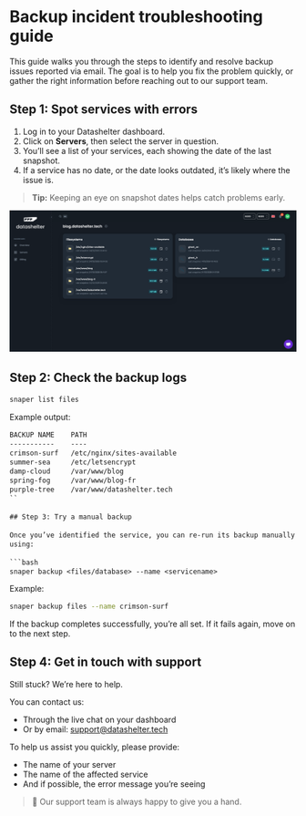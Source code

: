 # Backup incident troubleshooting guide

This guide walks you through the steps to identify and resolve backup issues reported via email. The goal is to help you fix the problem quickly, or gather the right information before reaching out to our support team.

## Step 1: Spot services with errors

1. Log in to your Datashelter dashboard.
2. Click on **Servers**, then select the server in question.
3. You’ll see a list of your services, each showing the date of the last snapshot.
4. If a service has no date, or the date looks outdated, it’s likely where the issue is.

> **Tip:** Keeping an eye on snapshot dates helps catch problems early.

![Services list](../assets/troubleshooting/services_list.png)

## Step 2: Check the backup logs


  ```bash
  snaper list files
  ```

  Example output:

  ```
  BACKUP NAME    PATH
  -----------    ----
  crimson-surf   /etc/nginx/sites-available
  summer-sea     /etc/letsencrypt
  damp-cloud     /var/www/blog
  spring-fog     /var/www/blog-fr
  purple-tree    /var/www/datashelter.tech
  ``

## Step 3: Try a manual backup

Once you’ve identified the service, you can re-run its backup manually using:

```bash
snaper backup <files/database> --name <servicename>
```

Example:

```bash
snaper backup files --name crimson-surf
```

If the backup completes successfully, you’re all set. If it fails again, move on to the next step.

## Step 4: Get in touch with support

Still stuck? We’re here to help.

You can contact us:
- Through the live chat on your dashboard
- Or by email: support@datashelter.tech

To help us assist you quickly, please provide:
- The name of your server
- The name of the affected service
- And if possible, the error message you’re seeing

> 🤝 Our support team is always happy to give you a hand.
